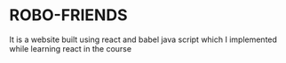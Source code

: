 # ROBO-FRIENDS
It is a website built using react and babel java script which  I implemented while learning react in the course

